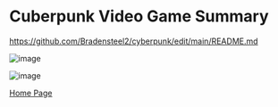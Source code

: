 # Cuberpunk Video Game Summary

https://github.com/Bradensteel2/cyberpunk/edit/main/README.md

![image](https://user-images.githubusercontent.com/92458635/140186049-4e500bb5-5762-4689-ad1a-babdd3500de6.jpeg)

![image](https://user-images.githubusercontent.com/92458635/140414341-cdb09bc4-b704-449b-9646-8ad024c5052a.jpeg)

[Home Page](https://github.com/Dd161616/Cyber_Punk/blob/main/Home%20Page.md_)
